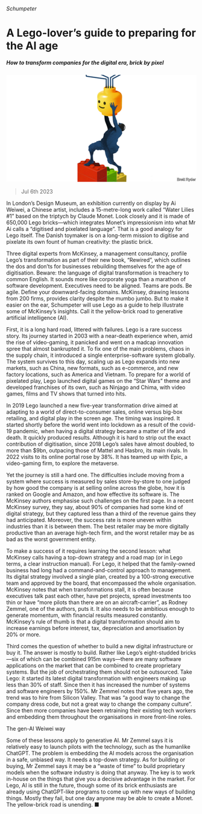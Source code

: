 ###### Schumpeter

# A Lego-lover’s guide to preparing for the AI age 

##### How to transform companies for the digital era, brick by pixel 

![image](images/20230708_WBD000.jpg) 

> Jul 6th 2023 

In London’s Design Museum, an exhibition currently on display by Ai Weiwei, a Chinese artist, includes a 15-metre-long work called “Water Lilies #1” based on the triptych by Claude Monet. Look closely and it is made of 650,000 Lego bricks—which integrates Monet’s impressionism into what Mr Ai calls a “digitised and pixelated language”. That is a good analogy for Lego itself. The Danish toymaker is on a long-term mission to digitise and pixelate its own fount of human creativity: the plastic brick. 

Three digital experts from McKinsey, a management consultancy, profile Lego’s transformation as part of their new book, “Rewired”, which outlines the dos and don’ts for businesses rebuilding themselves for the age of digitisation. Beware: the language of digital transformation is treachery to common English. It sounds more like corporate yoga than a marathon of software development. Executives need to be aligned. Teams are pods. Be agile. Define your downward-facing domains. McKinsey, drawing lessons from 200 firms, provides clarity despite the mumbo jumbo. But to make it easier on the ear, Schumpeter will use Lego as a guide to help illustrate some of McKinsey’s insights. Call it the yellow-brick road to generative artificial intelligence (AI). 

First, it is a long hard road, littered with failures. Lego is a rare success story. Its journey started in 2003 with a near-death experience when, amid the rise of video-gaming, it panicked and went on a madcap innovation spree that almost bankrupted it. To fix one of the main problems, chaos in the supply chain, it introduced a single enterprise-software system globally. The system survives to this day, scaling up as Lego expands into new markets, such as China, new formats, such as e-commerce, and new factory locations, such as America and Vietnam. To prepare for a world of pixelated play, Lego launched digital games on the “Star Wars” theme and developed franchises of its own, such as Ninjago and Chima, with video games, films and TV shows that turned into hits.

In 2019 Lego launched a new five-year transformation drive aimed at adapting to a world of direct-to-consumer sales, online versus big-box retailing, and digital play in the screen age. The timing was inspired. It started shortly before the world went into lockdown as a result of the covid-19 pandemic, when having a digital strategy became a matter of life and death. It quickly produced results. Although it is hard to strip out the exact contribution of digitisation, since 2018 Lego’s sales have almost doubled, to more than $9bn, outpacing those of Mattel and Hasbro, its main rivals. In 2022 visits to its online portal rose by 38%. It has teamed up with Epic, a video-gaming firm, to explore the metaverse. 

Yet the journey is still a hard one. The difficulties include moving from a system where success is measured by sales store-by-store to one judged by how good the company is at selling online across the globe, how it is ranked on Google and Amazon, and how effective its software is. The McKinsey authors emphasise such challenges on the first page. In a recent McKinsey survey, they say, about 90% of companies had some kind of digital strategy, but they captured less than a third of the revenue gains they had anticipated. Moreover, the success rate is more uneven within industries than it is between them. The best retailer may be more digitally productive than an average high-tech firm, and the worst retailer may be as bad as the worst government entity. 

To make a success of it requires learning the second lesson: what McKinsey calls having a top-down strategy and a road map (or in Lego terms, a clear instruction manual). For Lego, it helped that the family-owned business had long had a command-and-control approach to management. Its digital strategy involved a single plan, created by a 100-strong executive team and approved by the board, that encompassed the whole organisation. McKinsey notes that when transformations stall, it is often because executives talk past each other, have pet projects, spread investments too thin or have “more pilots than there are on an aircraft-carrier”, as Rodney Zemmel, one of the authors, puts it. It also needs to be ambitious enough to generate momentum, with financial results measured constantly. McKinsey’s rule of thumb is that a digital transformation should aim to increase earnings before interest, tax, depreciation and amortisation by 20% or more.

Third comes the question of whether to build a new digital infrastructure or buy it. The answer is mostly to build. Rather like Lego’s eight-studded bricks—six of which can be combined 915m ways—there are many software applications on the market that can be combined to create proprietary systems. But the job of orchestrating them should not be outsourced. Take Lego: it started its latest digital transformation with engineers making up less than 30% of staff. Since then it has increased the number of systems and software engineers by 150%. Mr Zemmel notes that five years ago, the trend was to hire from Silicon Valley. That was “a good way to change the company dress code, but not a great way to change the company culture”. Since then more companies have been retraining their existing tech workers and embedding them throughout the organisations in more front-line roles. 

The gen-AI Weiwei way 

Some of these lessons apply to generative AI. Mr Zemmel says it is relatively easy to launch pilots with the technology, such as the humanlike ChatGPT. The problem is embedding the AI models across the organisation in a safe, unbiased way. It needs a top-down strategy. As for building or buying, Mr Zemmel says it may be a “waste of time” to build proprietary models when the software industry is doing that anyway. The key is to work in-house on the things that give you a decisive advantage in the market. For Lego, AI is still in the future, though some of its brick enthusiasts are already using ChatGPT-like programs to come up with new ways of building things. Mostly they fail, but one day anyone may be able to create a Monet. The yellow-brick road is unending. ■






